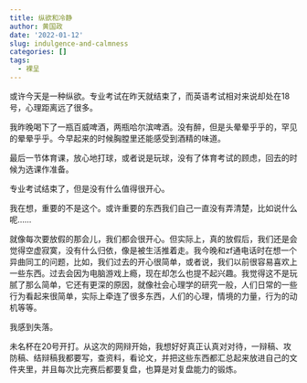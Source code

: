 ```yaml
---
title: 纵欲和冷静
author: 黄国政
date: '2022-01-12'
slug: indulgence-and-calmness
categories: []
tags:
  - 裸呈
---
```


<!--more-->

或许今天是一种纵欲。专业考试在昨天就结束了，而英语考试相对来说却处在18号，心理距离远了很多。

我昨晚喝下了一瓶百威啤酒，两瓶哈尔滨啤酒。没有醉，但是头晕晕乎乎的，罕见的晕晕乎乎。今早起来的时候胸膛里还能感受到酒精的味道。

最后一节体育课，放心地打球，或者说是玩球，没有了体育考试的顾虑，回去的时候为选课作准备。

专业考试结束了，但是没有什么值得很开心。<!--心里时不时就会想到她。-->

我在想，重要的不是这个。或许重要的东西我们自己一直没有弄清楚，比如说什么呢……

就像每次要放假的那会儿，我们都会很开心。但实际上，真的放假后，我们还是会觉得空虚寂寞，没有什么归依，像是被生活推着走。我今晚和zf通电话时在想一个异曲同工的问题，比如，我们过去的开心很简单，或者说，我们以前很容易喜欢上一些东西。过去会因为电脑游戏上瘾，现在却怎么也提不起兴趣。我觉得这不是玩腻了那么简单，它还有更深的原因，就像社会心理学的研究一般，人们日常的一些行为看起来很简单，实际上牵连了很多东西，人们的心理，情境的力量，行为的动机等等。

我感到失落。

未名杯在20号开打。从这次的网辩开始，我想好好真正认真对对待，一辩稿、攻防稿、结辩稿我都要写，查资料，看论文，并把这些东西都汇总起来放进自己的文件夹里，并且每次比完赛后都要复盘，也算是对复盘能力的锻炼。